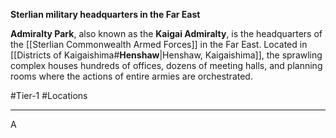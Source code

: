 **Sterlian military headquarters in the Far East**

**Admiralty Park**, also known as the **Kaigai Admiralty**, is the headquarters of the [[Sterlian Commonwealth Armed Forces]] in the Far East. Located in [[Districts of Kaigaishima#**Henshaw**|Henshaw, Kaigaishima]], the sprawling complex  houses hundreds of offices, dozens of meeting halls, and planning rooms where the actions of entire armies are orchestrated.

#Tier-1 #Locations 

---
A